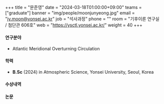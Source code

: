 +++
title = "문준영"
date = "2024-03-18T01:00:00+09:00"
teams = ["graduate"]
banner = "img/people/moonjunyeong.jpg"
email = "jy.moon@yonsei.ac.kr"
job = "석사과정"
phone = ""
room = "기후이론 연구실 / 첨단관 606호"
web = "https://ysctl.yonsei.ac.kr/"
weight = 40
+++

#### 연구분야
 + Atlantic Meridional Overturning Circulation

#### 학력
 + **B.Sc** (2024) in Atmospheric Science, Yonsei University, Seoul, Korea

#### 수상내역

#### 논문
